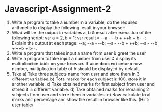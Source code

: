# Javascript-Assignment-2
1. Write a program to take a number in a variable, do the required
   arithmetic to display the following result in your browser:
2. What will be the output in variables a, b & result after execution of
   the following script: var a = 2, b = 1; var result = --a - --b + ++b + b-
   -;
   Explain the output at each stage:
   --a;
   --a - --b;
   --a - --b + ++b;
   --a - --b + ++b + b--;
3. Write a program that takes input a name from user & greet the
   user.
4. Write a program to take input a number from user & display its
   multiplication table on your browser. If user does not enter a new
   number, multiplication table of 5 should be displayed by default.
5. Take
   a) Take three subjects name from user and store them in 3 different
   variables.
   b) Total marks for each subject is 100, store it in another variable.
   c) Take obtained marks for first subject from user and stored it in
   different variable.
   d) Take obtained marks for remaining 2 subjects from user and store
   them in variables.
   e) Now calculate total marks and percentage and show the result in
   browser like this. (Hint: user table) 
